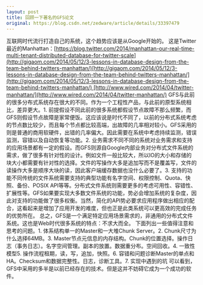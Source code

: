```yaml
---
layout: post
title: 回顾一下著名的GFS论文
original: https://blog.csdn.net/zedware/article/details/33397479
---
```

互联网时代流行打造自己的系统，这个趋势应该是从Google开始的。
这是Twitter最近的Manhattan：[https://blog.twitter.com/2014/manhattan-our-real-time-multi-tenant-distributed-database-for-twitter-scale](http://gigaom.com/2014/05/12/3-lessons-in-database-design-from-the-team-behind-twitters-manhattan/)[http://gigaom.com/2014/05/12/3-lessons-in-database-design-from-the-team-behind-twitters-manhattan/](http://gigaom.com/2014/05/12/3-lessons-in-database-design-from-the-team-behind-twitters-manhattan/) [http://www.wired.com/2014/04/twitter-manhattan/](http://www.wired.com/2014/04/twitter-manhattan/)
GFS与此前的很多分布式系统存在很大的不同。作为一个工程性产品，与此前的原型系统相比，差异更大。1. 前提假设不同此前的很多系统都假设节点故障不那么频繁，而GFS则假设节点故障是家常便饭。这应该说是时代不同了，以前的分布式系统考虑的节点数比较少，而且每个节点都比较高端，出故障的几率相对较小。GFS采用的则是普通的商用软硬件，出错的几率偏大。因此需要在系统中考虑持续监测，错误监测，容错以及自动恢复等功能。2. 业务需求不同不同的系统对业务需求和支持的应用场景都有一定的假设。而GFS则源自Google内部业务对分布式文件系统的需求，做了很多有针对性的设计。例如文件一般比较大，所以IO的大小和存储的块大小都需要有针对性的选择。文件的写操作大多是追加写而不是覆盖写，文件的读操作大多是顺序大块的读，因此客户端缓存数据也没什么必要了。3. 支持的功能不同传统的文件系统需要支持的典型功能有名字空间、权限控制、Quota、快照、备份、POSIX API等等。分布式文件系统则需要更多的考虑可用性、容错性、扩展性等。GFS如果要实现大多数文件系统的功能，势必会增加系统的复杂度，因此对支持的功能做了很多权衡。当然，简化的API势必要求应用程序做出相应的配合，这看起来是增加了应用开发的难度，但也正是此类系统可以更高效的完成任务的优势所在。
总之，GFS是一个满足特定应用场景需求的，非通用的分布式文件系统。这也是Web时代很多系统的特点：不求大而全。
下面列出一些值得注意和思考的问题。1. 体系结构单一的Master和一大堆Chunk Server。2. Chunk尺寸为什么选择64MB。3. Master节点元信息的内存结构。Chunk的位置选择。操作日志（事务日志）。名字空间管理。副本的放置。数据重分布。空间回收。4. 一致性模型5. 操作流程租期，读，写，追加，快照。6. 容错和问题诊断Master的单点和HA。Checksum和数据完整性。日志，诊断工具。7. 实现中遇到的坑
可以看到，GFS中采用的多半是以前已经存在的技术。但是这并不妨碍它成为一个成功的软件。